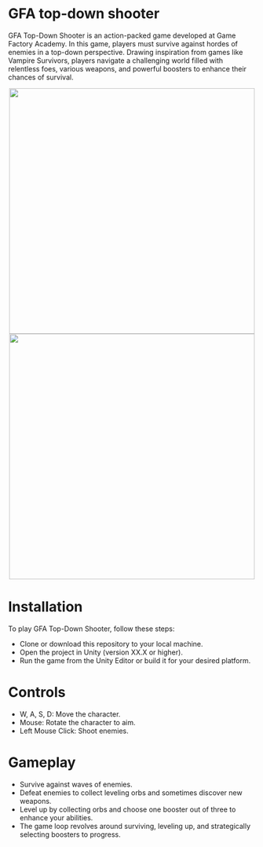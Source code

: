 # GFA top-down shooter
GFA Top-Down Shooter is an action-packed game developed at Game Factory Academy. In this game, players must survive against hordes of enemies in a top-down perspective. Drawing inspiration from games like Vampire Survivors, players navigate a challenging world filled with relentless foes, various weapons, and powerful boosters to enhance their chances of survival.


<p align = "center">
  <img src="https://github.com/sadstorylogan/GFA-top-down-shooter/assets/44436956/61ca3df4-d819-443f-8754-bf2e3e1a8cd9" width="500"> 
  <img src="https://github.com/sadstorylogan/GFA-top-down-shooter/assets/44436956/e884d84f-cee8-4fb4-ae20-167e673bd375" width="500">
</p>
  



# Installation

To play GFA Top-Down Shooter, follow these steps:

  - Clone or download this repository to your local machine.
  - Open the project in Unity (version XX.X or higher).
  - Run the game from the Unity Editor or build it for your desired platform.

# Controls

  - W, A, S, D: Move the character.
  - Mouse: Rotate the character to aim.
  - Left Mouse Click: Shoot enemies.

# Gameplay

  - Survive against waves of enemies.
  - Defeat enemies to collect leveling orbs and sometimes discover new weapons.
  - Level up by collecting orbs and choose one booster out of three to enhance your abilities.
  - The game loop revolves around surviving, leveling up, and strategically selecting boosters to progress.

